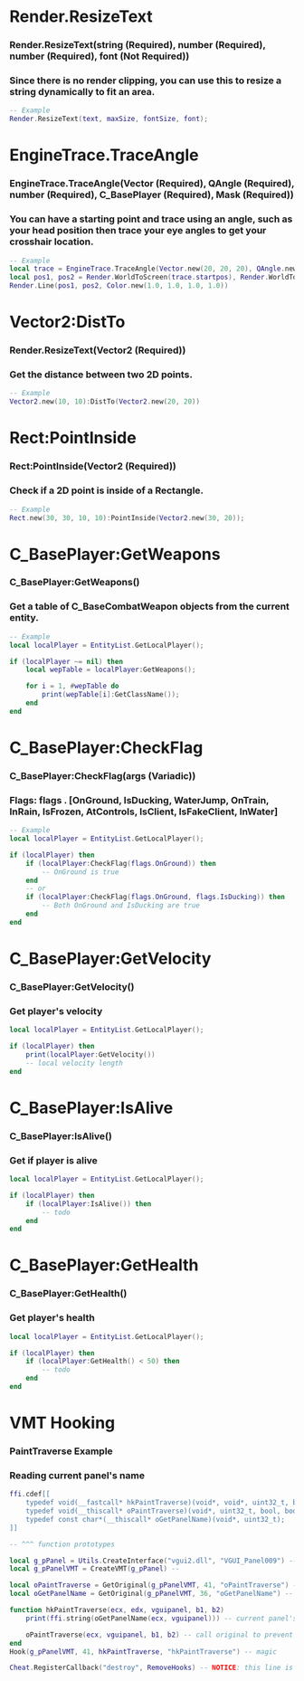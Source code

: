 #

# Render.ResizeText
### Render.ResizeText(string (Required), number (Required), number (Required), font (Not Required))
### Since there is no render clipping, you can use this to resize a string dynamically to fit an area.
```lua
-- Example
Render.ResizeText(text, maxSize, fontSize, font);
```

#

#

# EngineTrace.TraceAngle
### EngineTrace.TraceAngle(Vector (Required), QAngle (Required), number (Required), C_BasePlayer (Required), Mask (Required))
### You can have a starting point and trace using an angle, such as your head position then trace your eye angles to get your crosshair location.
```lua
-- Example
local trace = EngineTrace.TraceAngle(Vector.new(20, 20, 20), QAngle.new(45, 0, 0), 100, localPlayer, 0xFFFFFFFF);
local pos1, pos2 = Render.WorldToScreen(trace.startpos), Render.WorldToScreen(trace.endpos);
Render.Line(pos1, pos2, Color.new(1.0, 1.0, 1.0, 1.0))
```

#

# Vector2:DistTo
### Render.ResizeText(Vector2 (Required))
### Get the distance between two 2D points.
```lua
-- Example
Vector2.new(10, 10):DistTo(Vector2.new(20, 20))
```

#

# Rect:PointInside
### Rect:PointInside(Vector2 (Required))
### Check if a 2D point is inside of a Rectangle.
```lua
-- Example
Rect.new(30, 30, 10, 10):PointInside(Vector2.new(30, 20));
```

#

# C_BasePlayer:GetWeapons
### C_BasePlayer:GetWeapons()
### Get a table of C_BaseCombatWeapon objects from the current entity.
```lua
-- Example
local localPlayer = EntityList.GetLocalPlayer();

if (localPlayer ~= nil) then
    local wepTable = localPlayer:GetWeapons();

    for i = 1, #wepTable do
        print(wepTable[i]:GetClassName());
    end
end
```

# C_BasePlayer:CheckFlag
### C_BasePlayer:CheckFlag(args (Variadic))
### Flags: flags . [OnGround, IsDucking, WaterJump, OnTrain, InRain, IsFrozen, AtControls, IsClient, IsFakeClient, InWater]
```lua
-- Example
local localPlayer = EntityList.GetLocalPlayer();

if (localPlayer) then
    if (localPlayer:CheckFlag(flags.OnGround)) then
        -- OnGround is true
    end  
    -- or   
    if (localPlayer:CheckFlag(flags.OnGround, flags.IsDucking)) then
        -- Both OnGround and IsDucking are true
    end  
end
```

# C_BasePlayer:GetVelocity
### C_BasePlayer:GetVelocity()
### Get player's velocity
```lua
local localPlayer = EntityList.GetLocalPlayer();

if (localPlayer) then
    print(localPlayer:GetVelocity())
    -- local velocity length
end
```

# C_BasePlayer:IsAlive
### C_BasePlayer:IsAlive()
### Get if player is alive
```lua
local localPlayer = EntityList.GetLocalPlayer();

if (localPlayer) then
    if (localPlayer:IsAlive()) then
        -- todo
    end
end
```

# C_BasePlayer:GetHealth
### C_BasePlayer:GetHealth()
### Get player's health

```lua
local localPlayer = EntityList.GetLocalPlayer();

if (localPlayer) then
    if (localPlayer:GetHealth() < 50) then
        -- todo
    end
end
```

#

# VMT Hooking
### PaintTraverse Example
### Reading current panel's name

```lua
ffi.cdef[[
    typedef void(__fastcall* hkPaintTraverse)(void*, void*, uint32_t, bool, bool);
    typedef void(__thiscall* oPaintTraverse)(void*, uint32_t, bool, bool);
    typedef const char*(__thiscall* oGetPanelName)(void*, uint32_t);
]]

-- ^^^ function prototypes

local g_pPanel = Utils.CreateInterface("vgui2.dll", "VGUI_Panel009") -- get interface
local g_pPanelVMT = CreateVMT(g_pPanel) -- 

local oPaintTraverse = GetOriginal(g_pPanelVMT, 41, "oPaintTraverse") -- get original address of painttraverse(actually it is neverlose's)
local oGetPanelName = GetOriginal(g_pPanelVMT, 36, "oGetPanelName") -- same ^^^

function hkPaintTraverse(ecx, edx, vguipanel, b1, b2)
    print(ffi.string(oGetPanelName(ecx, vguipanel))) -- current panel's name

    oPaintTraverse(ecx, vguipanel, b1, b2) -- call original to prevent issues
end
Hook(g_pPanelVMT, 41, hkPaintTraverse, "hkPaintTraverse") -- magic

Cheat.RegisterCallback("destroy", RemoveHooks) -- NOTICE: this line is "must have" to prevent crashes/undefined behavior
```

#
